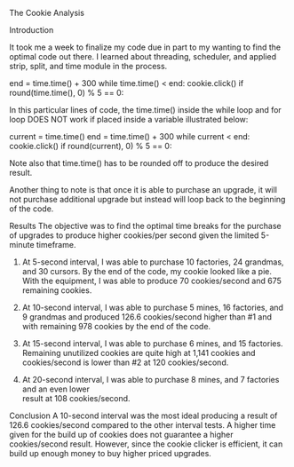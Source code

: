 The Cookie Analysis

Introduction

It took me a week to finalize my code due in part to my wanting to find the optimal code out there. 
I learned about threading, scheduler, and applied strip, split, and time module in the process.

end = time.time() + 300
while time.time() < end:
    cookie.click()
    if round(time.time(), 0) % 5 == 0:

In this particular lines of code, the time.time() inside the while loop and for loop DOES NOT work
if placed inside a variable illustrated below:

current = time.time()
end = time.time() + 300
while current < end:
    cookie.click()
    if round(current), 0) % 5 == 0:

Note also that time.time() has to be rounded off to produce the desired result.

Another thing to note is that once it is able to purchase an upgrade, it will not purchase additional 
upgrade but instead will loop back to the beginning of the code.

Results
The objective was to find the optimal time breaks for the purchase of upgrades to produce higher 
cookies/per second given the limited 5-minute timeframe.

1. At 5-second interval, I was able to purchase 10 factories, 24 grandmas, and 30 cursors. By the end
of the code, my cookie looked like a pie. With the equipment, I was able to produce 70 cookies/second
and 675 remaining cookies.

2. At 10-second interval, I was able to purchase 5 mines, 16 factories, and 9 grandmas and produced 
126.6 cookies/second higher than #1 and with remaining 978 cookies 
by the end of the code.

3. At 15-second interval, I was able to purchase 6 mines, and 15 factories. Remaining unutilized cookies
are quite high at 1,141 cookies and cookies/second is lower than #2 at 120 cookies/second.

4. At 20-second interval, I was able to purchase 8 mines, and 7 factories and an even lower  
result at 108 cookies/second. 

Conclusion
A 10-second interval was the most ideal producing a result of 126.6 cookies/second compared to the
other interval tests. A higher time given for the build up of cookies does not guarantee a higher 
cookies/second result. However, since the cookie clicker is efficient, it can build up enough money
to buy higher priced upgrades.